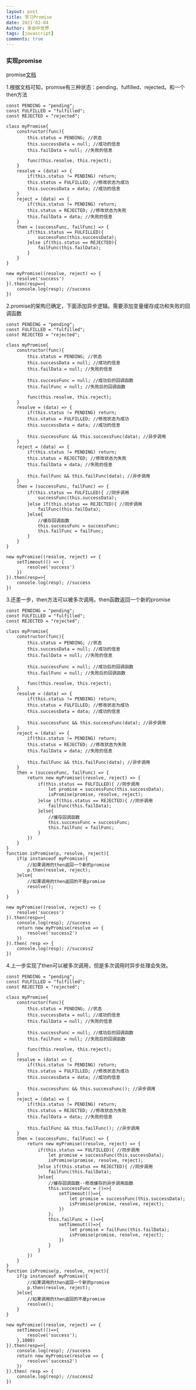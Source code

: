 ```yaml
---
layout: post
title: 学习Promise
date: 2021-02-04
Author: 来自中世界
tags: [javascript]
comments: true
---
```


### 实现promise

promise[文档](https://www.runoob.com/w3cnote/javascript-promise-object.html)

1.根据文档可知，promise有三种状态：pending、fulfilled、rejected。和一个then方法

    const PENDING = "pending";
    const FULFILLED = "fulfilled";
    const REJECTED = "rejected";

    class myPromise{
        constructor(func){
            this.status = PENDING; //状态
            this.successData = null; //成功的信息
            this.failData = null; //失败的信息

            func(this.resolve, this.reject);
        }
        resolve = (data) => {
            if(this.status != PENDING) return;
            this.status = FULFILLED; //修改状态为成功
            this.successData = data; //成功的信息
        }
        reject = (data) => {
            if(this.status != PENDING) return;
            this.status = REJECTED; //修改状态为失败
            this.failData = data; //失败的信息
        }
        then = (successFunc, failFunc) => {
            if(this.status == FULFILLED){
                successFunc(this.successData);
            }else if(this.status == REJECTED){
                failFunc(this.failData);
            }
        }
    }

    new myPromise((resolve, reject) => {
        resolve('success')
    }).then(resp=>{
        console.log(resp); //success
    })

2.promise的架构已确定，下面添加异步逻辑。需要添加变量缓存成功和失败的回调函数

    const PENDING = "pending";
    const FULFILLED = "fulfilled";
    const REJECTED = "rejected";

    class myPromise{
        constructor(func){
            this.status = PENDING; //状态
            this.successData = null; //成功的信息
            this.failData = null; //失败的信息

            this.successFunc = null; //成功后的回调函数
            this.failFunc = null; //失败后的回调函数

            func(this.resolve, this.reject);
        }
        resolve = (data) => {
            if(this.status != PENDING) return;
            this.status = FULFILLED; //修改状态为成功
            this.successData = data; //成功的信息

            this.successFunc && this.successFunc(data); //异步调用
        }
        reject = (data) => {
            if(this.status != PENDING) return;
            this.status = REJECTED; //修改状态为失败
            this.failData = data; //失败的信息

            this.failFunc && this.failFunc(data); //异步调用
        }
        then = (successFunc, failFunc) => {
            if(this.status == FULFILLED){ //同步调用
                successFunc(this.successData);
            }else if(this.status == REJECTED){ //同步调用
                failFunc(this.failData);
            }else{
                //缓存回调函数
                this.successFunc = successFunc;
                this.failFunc = failFunc;
            }
        }
    }

    new myPromise((resolve, reject) => {
        setTimeout(() => {
            resolve('success')
        })
    }).then(resp=>{
        console.log(resp); //success
    })

3.还差一步，then方法可以被多次调用。then函数返回一个新的promise

    const PENDING = "pending";
    const FULFILLED = "fulfilled";
    const REJECTED = "rejected";

    class myPromise{
        constructor(func){
            this.status = PENDING; //状态
            this.successData = null; //成功的信息
            this.failData = null; //失败的信息

            this.successFunc = null; //成功后的回调函数
            this.failFunc = null; //失败后的回调函数

            func(this.resolve, this.reject);
        }
        resolve = (data) => {
            if(this.status != PENDING) return;
            this.status = FULFILLED; //修改状态为成功
            this.successData = data; //成功的信息

            this.successFunc && this.successFunc(data); //异步调用
        }
        reject = (data) => {
            if(this.status != PENDING) return;
            this.status = REJECTED; //修改状态为失败
            this.failData = data; //失败的信息

            this.failFunc && this.failFunc(data); //异步调用
        }
        then = (successFunc, failFunc) => {
            return new myPromise((resolve, reject) => {
                if(this.status == FULFILLED){ //同步调用
                    let promise = successFunc(this.successData);
                    isPromise(promise, resolve, reject);
                }else if(this.status == REJECTED){ //同步调用
                    failFunc(this.failData);
                }else{
                    //缓存回调函数
                    this.successFunc = successFunc;
                    this.failFunc = failFunc;
                }
            })
        }
    }
    function isPromise(p, resolve, reject){
        if(p instanceof myPromise){
            //如果调用的then返回一个新的promise
            p.then(resolve, reject);
        }else{
            //如果调用的then返回的不是promise
            resolve();
        }
    }

    new myPromise((resolve, reject) => {
        resolve('success')
    }).then(resp=>{
        console.log(resp); //success
        return new myPromise(resolve => {
            resolve('success2')
        })
    }).then( resp => {
        console.log(resp); //success2
    })

4.上一步实现了then可以被多次调用，但是多次调用时异步处理会失效。

    const PENDING = "pending";
    const FULFILLED = "fulfilled";
    const REJECTED = "rejected";

    class myPromise{
        constructor(func){
            this.status = PENDING; //状态
            this.successData = null; //成功的信息
            this.failData = null; //失败的信息

            this.successFunc = null; //成功后的回调函数
            this.failFunc = null; //失败后的回调函数

            func(this.resolve, this.reject);
        }
        resolve = (data) => {
            if(this.status != PENDING) return;
            this.status = FULFILLED; //修改状态为成功
            this.successData = data; //成功的信息

            this.successFunc && this.successFunc(); //异步调用
        }
        reject = (data) => {
            if(this.status != PENDING) return;
            this.status = REJECTED; //修改状态为失败
            this.failData = data; //失败的信息

            this.failFunc && this.failFunc(); //异步调用
        }
        then = (successFunc, failFunc) => {
            return new myPromise((resolve, reject) => {
                if(this.status == FULFILLED){ //同步调用
                    let promise = successFunc(this.successData);
                    isPromise(promise, resolve, reject);
                }else if(this.status == REJECTED){ //同步调用
                    failFunc(this.failData);
                }else{
                    //缓存回调函数--修改缓存的异步调用函数
                    this.successFunc = ()=>{
                        setTimeout(()=>{
                            let promise = successFunc(this.successData);
                            isPromise(promise, resolve, reject);
                        })
                    };
                    this.failFunc = ()=>{
                        setTimeout(()=>{
                            let promise = failFunc(this.failData);
                            isPromise(promise, resolve, reject);
                        })
                    }
                }
            })
        }
    }
    function isPromise(p, resolve, reject){
        if(p instanceof myPromise){
            //如果调用的then返回一个新的promise
            p.then(resolve, reject);
        }else{
            //如果调用的then返回的不是promise
            resolve();
        }
    }

    new myPromise((resolve, reject) => {
        setTimeout(()=>{
            resolve('success');
        },1000)
    }).then(resp=>{
        console.log(resp); //success
        return new myPromise(resolve => {
            resolve('success2')
        })
    }).then( resp => {
        console.log(resp); //success2
    })